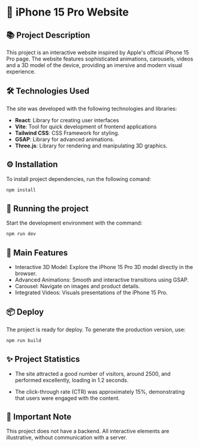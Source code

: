 # 🍎 iPhone 15 Pro Website

## 📚 Project Description

This project is an interactive website inspired by Apple's official iPhone 15 Pro page. The website features sophisticated animations, carousels, videos and a 3D model of the device, providing an imersive and modern visual experience.

## 🛠️ Technologies Used

The site was developed with the following technologies and libraries:

- **React**: Library for creating user interfaces 
- **Vite**: Tool for quick development of frontend applications
- **Tailwind CSS**: CSS Framework for styling.
- **GSAP**: Library for advanced animations.
- **Three.js**: Library for rendering and manipulating 3D graphics.

## ⚙️ Installation

To install project dependencies, run the following comand:

```bash
npm install
```

## 🚀 Running the project

Start the development environment with the command:

```bash
npm run dev
```

## 🌟 Main Features

- Interactive 3D Model: Explore the iPhone 15 Pro 3D model directly in the browser. 
- Advanced Animations: Smooth and interactive transitions using GSAP. 
- Carousel: Navigate on images and product details.
- Integrated Videos: Visuals presentations of the iPhone 15 Pro.

## 📦 Deploy

The project is ready for deploy. To generate the production version, use:

```bash
npm run build
```

## ✨ Project Statistics

- The site attracted a good number of visitors, around 2500, and performed excellently, loading in 1.2 seconds.

- The click-through rate (CTR) was approximately 15%, demonstrating that users were engaged with the content.

## 🛑 Important Note

This project does not have a backend. All interactive elements are illustrative, without communication with a server.

